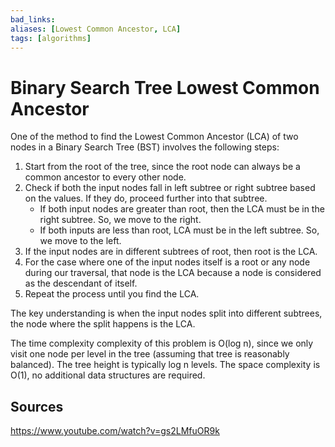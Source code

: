 ```yaml
---
bad_links:
aliases: [Lowest Common Ancestor, LCA]
tags: [algorithms]
---
```

# Binary Search Tree Lowest Common Ancestor

One of the method to find the Lowest Common Ancestor (LCA) of two nodes in a Binary Search Tree (BST) involves the following steps:

1. Start from the root of the tree, since the root node can always be a common ancestor to every other node.
2. Check if both the input nodes fall in left subtree or right subtree based on the values. If they do, proceed further into that subtree.
   - If both input nodes are greater than root, then the LCA must be in the right subtree. So, we move to the right.
   - If both inputs are less than root, LCA must be in the left subtree. So, we move to the left.
3. If the input nodes are in different subtrees of root, then root is the LCA.
4. For the case where one of the input nodes itself is a root or any node during our traversal, that node is the LCA because a node is considered as the descendant of itself.
5. Repeat the process until you find the LCA.

The key understanding is when the input nodes split into different subtrees, the node where the split happens is the LCA.

The time complexity complexity of this problem is O(log n), since we only visit one node per level in the tree (assuming that tree is reasonably balanced). The tree height is typically log n levels. The space complexity is O(1), no additional data structures are required.

## Sources
<https://www.youtube.com/watch?v=gs2LMfuOR9k>